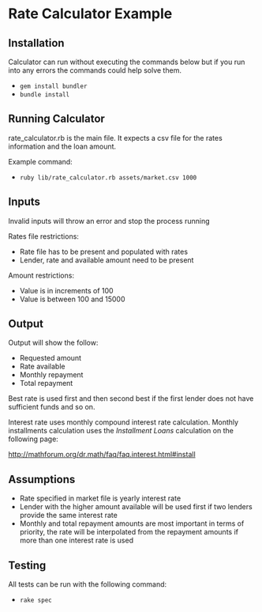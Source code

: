 # Rate Calculator Example

## Installation

Calculator can run without executing the commands below but if you run into any errors
the commands could help solve them.

- `gem install bundler`
- `bundle install`

## Running Calculator

rate_calculator.rb is the main file. It expects a csv file for the rates information and the loan amount.

Example command:
- `ruby lib/rate_calculator.rb assets/market.csv 1000`

## Inputs

Invalid inputs will throw an error and stop the process running

Rates file restrictions:
* Rate file has to be present and populated with rates
* Lender, rate and available amount need to be present

Amount restrictions:
* Value is in increments of 100
* Value is between 100 and 15000

## Output

Output will show the follow:
* Requested amount
* Rate available
* Monthly repayment
* Total repayment

Best rate is used first and then second best if the first lender does not have sufficient funds and so on.

Interest rate uses monthly compound interest rate calculation. Monthly installments
calculation uses the _Installment Loans_ calculation on the following page:

http://mathforum.org/dr.math/faq/faq.interest.html#install

## Assumptions

* Rate specified in market file is yearly interest rate
* Lender with the higher amount available will be used first if two lenders provide the same interest rate
* Monthly and total repayment amounts are most important in terms of priority, the rate will be interpolated from the repayment amounts if more than one interest rate is used

## Testing

All tests can be run with the following command:
- `rake spec`